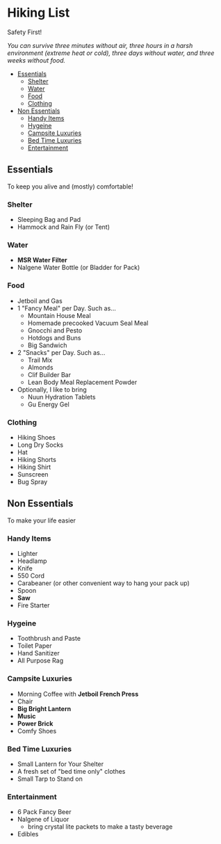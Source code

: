 # Hiking List

Safety First!

_You can survive three minutes without air, three hours in a harsh environment (extreme heat or cold), three days without water, and three weeks without food._

- [Essentials](#essentials)
  * [Shelter](#shelter)
  * [Water](#water)
  * [Food](#food)
  * [Clothing](#clothing)
- [Non Essentials](#non-essentials)
  * [Handy Items](#handy-items)
  * [Hygeine](#hygeine)
  * [Campsite Luxuries](#campsite-luxuries)
  * [Bed Time Luxuries](#bed-time-luxuries)
  * [Entertainment](#entertainment)

## Essentials

To keep you alive and (mostly) comfortable!

### Shelter
- Sleeping Bag and Pad
- Hammock and Rain Fly (or Tent)

### Water
- **MSR Water Filter**
- Nalgene Water Bottle (or Bladder for Pack)

### Food
- Jetboil and Gas
- 1 "Fancy Meal" per Day. Such as...
  - Mountain House Meal
  - Homemade precooked Vacuum Seal Meal
  - Gnocchi and Pesto
  - Hotdogs and Buns
  - Big Sandwich
- 2 "Snacks" per Day. Such as...
  - Trail Mix
  - Almonds
  - Clif Builder Bar
  - Lean Body Meal Replacement Powder
- Optionally, I like to bring
  - Nuun Hydration Tablets
  - Gu Energy Gel

### Clothing
- Hiking Shoes
- Long Dry Socks
- Hat
- Hiking Shorts
- Hiking Shirt
- Sunscreen
- Bug Spray

## Non Essentials

To make your life easier

### Handy Items
- Lighter
- Headlamp
- Knife
- 550 Cord
- Carabeaner (or other convenient way to hang your pack up)
- Spoon
- **Saw**
- Fire Starter
### Hygeine
- Toothbrush and Paste
- Toilet Paper
- Hand Sanitizer
- All Purpose Rag

### Campsite Luxuries
- Morning Coffee with **Jetboil French Press**
- Chair
- **Big Bright Lantern**
- **Music**
- **Power Brick**
- Comfy Shoes

### Bed Time Luxuries
- Small Lantern for Your Shelter
- A fresh set of "bed time only" clothes
- Small Tarp to Stand on

### Entertainment
- 6 Pack Fancy Beer
- Nalgene of Liquor
  - bring crystal lite packets to make a tasty beverage
- Edibles

